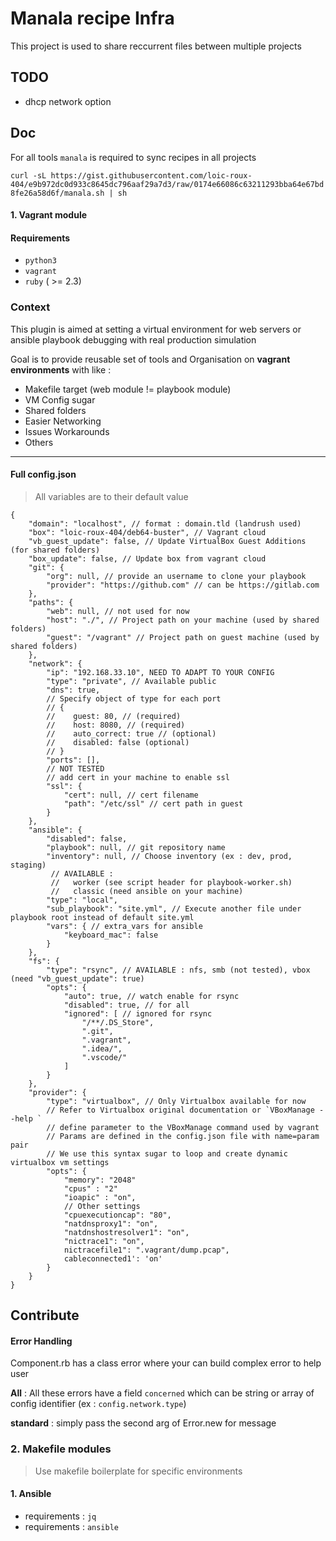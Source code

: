 # Manala recipe Infra

This project is used to share reccurrent files between multiple projects

## TODO

- dhcp network option

## Doc

For all tools `manala` is required to sync recipes in all projects

`curl -sL https://gist.githubusercontent.com/loic-roux-404/e9b972dc0d933c8645dc796aaf29a7d3/raw/0174e66086c63211293bba64e67bd8fe26a58d6f/manala.sh | sh`

#### 1. Vagrant module

#### Requirements
- `python3`
- `vagrant`
- `ruby` ( >= 2.3)

### Context 

This plugin is aimed at setting a virtual environment for
web servers or ansible playbook debugging with real production simulation

Goal is to provide reusable set of tools and Organisation on **vagrant environments** with like :
- Makefile target (web module != playbook module)
- VM Config sugar
- Shared folders
- Easier Networking
- Issues Workarounds
- Others

---
#### Full config.json 
> All variables are to their default value

```
{
	"domain": "localhost", // format : domain.tld (landrush used)
	"box": "loic-roux-404/deb64-buster", // Vagrant cloud
	"vb_guest_update": false, // Update VirtualBox Guest Additions (for shared folders)
	"box_update": false, // Update box from vagrant cloud
	"git": {
		"org": null, // provide an username to clone your playbook
		"provider": "https://github.com" // can be https://gitlab.com
	},
	"paths": {
		"web": null, // not used for now
		"host": "./", // Project path on your machine (used by shared folders)
		"guest": "/vagrant" // Project path on guest machine (used by shared folders)
	},
	"network": {
		"ip": "192.168.33.10", NEED TO ADAPT TO YOUR CONFIG
		"type": "private", // Available public
		"dns": true,
        // Specify object of type for each port
        // {
        //    guest: 80, // (required)
        //    host: 8080, // (required)
        //    auto_correct: true // (optional)
        //    disabled: false (optional)
        // }
		"ports": [], 
        // NOT TESTED
        // add cert in your machine to enable ssl
		"ssl": {
			"cert": null, // cert filename
			"path": "/etc/ssl" // cert path in guest
		}
	},
	"ansible": {
		"disabled": false,
		"playbook": null, // git repository name
		"inventory": null, // Choose inventory (ex : dev, prod, staging)
         // AVAILABLE :
         //   worker (see script header for playbook-worker.sh)
         //   classic (need ansible on your machine)
		"type": "local",
		"sub_playbook": "site.yml", // Execute another file under playbook root instead of default site.yml
		"vars": { // extra_vars for ansible
			"keyboard_mac": false
		}
	},
	"fs": {
		"type": "rsync", // AVAILABLE : nfs, smb (not tested), vbox (need "vb_guest_update": true)
		"opts": { 
			"auto": true, // watch enable for rsync
			"disabled": true, // for all
			"ignored": [ // ignored for rsync
				"/**/.DS_Store",
				".git",
				".vagrant",
				".idea/",
				".vscode/"
			]
		}
	},
	"provider": {
		"type": "virtualbox", // Only Virtualbox available for now
        // Refer to Virtualbox original documentation or `VBoxManage --help `
        // define parameter to the VBoxManage command used by vagrant
        // Params are defined in the config.json file with name=param pair
        // We use this syntax sugar to loop and create dynamic virtualbox vm settings
		"opts": {
            "memory": "2048"
            "cpus" : "2"
            "ioapic" : "on",
            // Other settings
            "cpuexecutioncap": "80",
            "natdnsproxy1": "on",
            "natdnshostresolver1": "on",
            "nictrace1": "on",
            nictracefile1": ".vagrant/dump.pcap",
            cableconnected1': 'on'
		}
	}
}

```

## Contribute

#### Error Handling

Component.rb has a class error where your can build complex error to help user

**All** : All these errors have a field `concerned` 
which can be string or array of config identifier (ex : `config.network.type`)

**standard** : simply pass the second arg of Error.new for message

### 2. Makefile modules
> Use makefile boilerplate for specific environments

#### 1. Ansible

- requirements : `jq`
- requirements : `ansible`